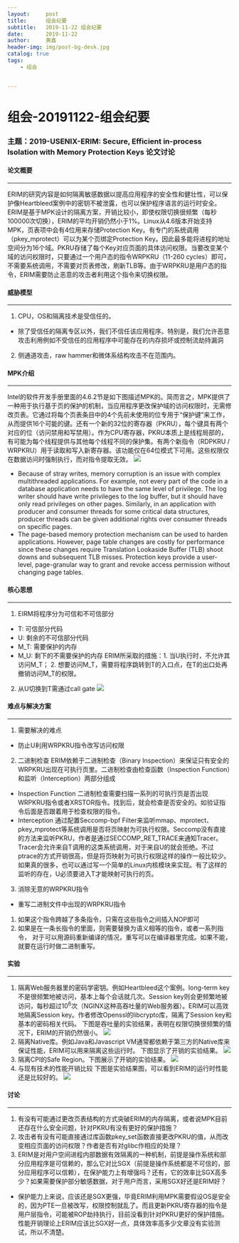 ```yaml
---
layout:     post
title:      组会纪要
subtitle:   2019-11-22 组会纪要
date:       2019-11-22
author:     黄鑫
header-img: img/post-bg-desk.jpg
catalog: true
tags:
    - 组会


---
```



# 组会-20191122-组会纪要

### 主题：2019-USENIX-ERIM: Secure, Efficient in-process Isolation with Memory Protection Keys 论文讨论

#### 论文概要

------

ERIM的研究内容是如何隔离敏感数据以提高应用程序的安全性和健壮性，可以保护像Heartbleed案例中的密钥不被泄露，也可以保护程序语言的运行时安全。ERIM是基于MPK设计的隔离方案，开销比较小，即使权限切换很频繁（每秒100000次切换），ERIM的平均开销仍然小于1%。Linux从4.6版本开始支持MPK，页表项中会有4位用来存储Protection Key。有专门的系统调用（pkey_mprotect）可以为某个页绑定Protection Key。因此最多能将进程的地址空间分为16个域。PKRU存储了每个Key对应页面的具体访问权限。当要改变某个域的访问权限时，只要通过一个用户态的指令WRPKRU（11-260 cycles）即可，不需要系统调用，不需要对页表修改，刷新TLB等。由于WRPKRU是用户态的指令，ERIM需要防止恶意的攻击者利用这个指令来切换权限。

#### 威胁模型

------
1. CPU，OS和隔离技术是受信任的。
* 除了受信任的隔离专区以外，我们不信任该应用程序。特别是，我们允许恶意攻击利用例如不受信任的应用程序中可能存在的内存损坏或控制流劫持漏洞
2. 侧通道攻击，raw hammer和微体系结构攻击不在范围内。

#### MPK介绍

------
Intel的软件开发手册里面的4.6.2节是如下图描述MPK的。简而言之，MPK提供了一种用于执行基于页的保护的机制，当应用程序更改保护域的访问权限时，无需修改页表。它通过将每个页表条目中的4个先前未使用的位专用于“保护键”来工作，从而提供16个可能的键。还有一个新的32位的寄存器（PKRU），每个键具有两个对应的位（访问禁用和写禁用）。作为CPU寄存器，PKRU本质上是线程局部的，有可能为每个线程提供与其他每个线程不同的保护集。有两个新指令（RDPKRU / WRPKRU）用于读取和写入新寄存器。该功能仅在64位模式下可用。这些权限仅在数据访问时强制执行，而对指令提取无效。
![](https://whutslab.github.io/img/hx1.png)
* Because of stray writes, memory corruption is an issue with complex multithreaded applications. For example, not every part of the code in a database application needs to have the same level of privilege. The log writer should have write privileges to the log buffer, but it should have only read privileges on other pages. Similarly, in an application with producer and consumer threads for some critical data structures, producer threads can be given additional rights over consumer threads on specific pages. 
* The page-based memory protection mechanism can be used to harden applications. However, page table changes are costly for performance since these changes require Translation Lookaside Buffer (TLB) shoot downs and subsequent TLB misses. Protection keys provide a user-level, page-granular way to grant and revoke access permission without changing page tables.

#### 核心思想

------
1. EIRM将程序分为可信和不可信部分
* T: 可信部分代码
* U: 剩余的不可信部分代码
* M_T: 需要保护的内存
* M_U: 剩下的不需要保护的内存
ERIM所采取的措施：1. 当U执行时，不允许其访问M_T； 2. 想要访问M_T，需要将程序跳转到T的入口点，在T的出口处再撤销访问M_T的权限。
2. 从U切换到T需通过call gate
![](https://whutslab.github.io/img/hx2.png)

#### 难点与解决方案

------
1. 需要解决的难点
* 防止U利用WRPKRU指令改写访问权限
2. 二进制检查
ERIM依赖于二进制检查（Binary Inspection）来保证只有安全的WRPKRU出现在可执行页里。二进制检查由检查函数（Inspection Function）和监听（Interception）两部分组成
* Inspection Function
二进制检查需要扫描一系列的可执行页是否出现WRPKRU指令或者XRSTOR指令。找到后，就会检查是否安全的。如验证指令后面是否跟着用于检查权限的指令。
* Interception
通过配置Seccomp-bpf Filter来监听mmap、mprotect、pkey_mprotect等系统调用是否将页映射为可执行权限。Seccomp没有直接的方法来监听PKRU，作者是通过SECCOMP_RET_TRACE来通知Tracer。Tracer会允许来自T调用的这类系统调用，对于来自U的就会拒绝。不过ptrace的方式开销很高，但是将页映射为可执行权限这样的操作一般比较少。如果真的很多，也可以通过写一个简单的Linux内核模块来实现。有了这样的监听的存在，U必须要进入T才能映射可执行的页。
3. 消除无意的WRPKRU指令
* 重写二进制文件中出现的WRPKRU指令
1.	如果这个指令跨越了多条指令，只需在这些指令之间插入NOP即可
2.	如果是在一条长指令的里面，则需要替换为语义相等的指令，或者一系列指令，
对于可以用源码重新编译的情况，重写可以在编译器里完成。如果不能，就要在运行时做二进制重写。

#### 实验
------
1. 隔离Web服务器里的密码学密钥。例如Heartbleed这个案例。long-term key不是很频繁地被访问，基本上每个会话就几次。Session key则会更频繁地被访问，每秒超过$10^6$次（NGINX这种高吞吐量的Web服务器）。ERIM可以高效地隔离Session key。作者修改Openssl的libcrypto库，隔离了Session key和基本的密码相关代码。
下图是吞吐量的实验结果，表明在权限切换很频繁的情况下，ERIM的开销仍然很小。
![](https://whutslab.github.io/img/hx3.png)
2. 隔离Native库。例如Java和Javascript VM通常都依赖于第三方的Native库来保证性能，ERIM可以用来隔离这些运行时。
下图显示了开销的实验结果。
![](https://whutslab.github.io/img/hx4.png)
3. 隔离CPI的Safe Region。下图展示了开销的实验结果。
![](https://whutslab.github.io/img/hx5.png)
4. 与现有技术的性能开销比较
下图是实验结果图，可以看到ERIM的运行时性能还是比较好的。
![](https://whutslab.github.io/img/hx6.png)

#### 讨论
------

1. 有没有可能通过更改页表结构的方式突破ERIM的内存隔离，或者说MPK目前还存在什么安全问题，针对PKRU有没有更好的保护措施？
2. 攻击者有没有可能直接通过库函数pkey_set函数直接更改PKRU的值，从而改变相应页面的访问权限？作者是否有对glibc作相应的处理？
3. ERIM是对用户空间进程内部数据有效隔离的一种机制，前提是操作系统和部分应用程序是可信赖的，那么它对比SGX（前提是操作系统都是不可信的，部分应用程序可以信赖），在保护能力上有增强吗？还有，它的效率比SGX高多少？如果需要保护部分敏感数据，对于用户而言，采用SGX好还是ERIM好？

* 保护能力上来说，应该还是SGX更强，毕竟ERIM利用MPK需要假设OS是安全的，因为PTE一旦被改写，权限控制就乱了。而且更新PKRU寄存器的指令是用户层指令，可能被ROP劫持执行，目前没看到针对PKRU更好的保护措施。性能开销理论上ERIM应该比SGX好一点，具体效率高多少文章没有实验测试，所以不清楚。
